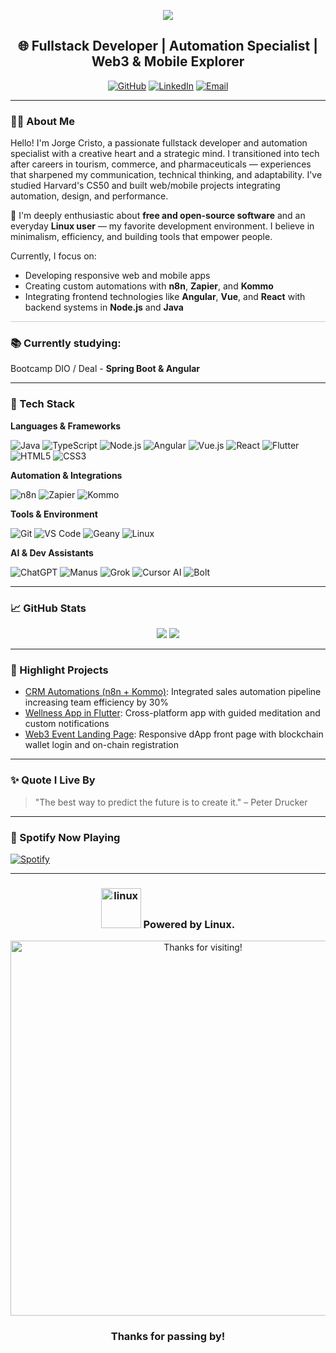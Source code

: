<!-- Banner Animado -->
<p align="center">
  <img src="https://capsule-render.vercel.app/api?text=Hi%20👋%20I'm%20Jorge%20Cristo!&animation=fadeIn&type=waving&color=0:1F4F4F,100:00CED1&height=100"/>
</p>

<!-- Saudações -->
<h2 align="center">🌐 Fullstack Developer | Automation Specialist | Web3 & Mobile Explorer</h2>

<p align="center">
  <a href="https://github.com/BeRegen"><img src="https://img.shields.io/github/followers/BeRegen?label=Followers&style=social" alt="GitHub"></a>
  <a href="https://linkedin.com/in/jorgecristo"><img src="https://img.shields.io/badge/LinkedIn-Profile-0A66C2?style=flat&logo=linkedin" alt="LinkedIn"></a>
  <a href="mailto:beregenerative.life@gmail.com"><img src="https://img.shields.io/badge/Email-Contact%20Me-D14836?style=flat&logo=gmail&logoColor=white" alt="Email"></a>
</p>

---

### 👨‍💻 About Me

Hello! I'm Jorge Cristo, a passionate fullstack developer and automation specialist with a creative heart and a strategic mind. I transitioned into tech after careers in tourism, commerce, and pharmaceuticals — experiences that sharpened my communication, technical thinking, and adaptability. I've studied Harvard's CS50 and built web/mobile projects integrating automation, design, and performance.

🐧 I'm deeply enthusiastic about **free and open-source software** and an everyday **Linux user** — my favorite development environment. I believe in minimalism, efficiency, and building tools that empower people.

Currently, I focus on:
- Developing responsive web and mobile apps
- Creating custom automations with **n8n**, **Zapier**, and **Kommo**
- Integrating frontend technologies like **Angular**, **Vue**, and **React** with backend systems in **Node.js** and **Java**
  
<hr style="border: none; height: 1px; background-color: #ccc; margin: 10px 0;" />


### 📚 Currently studying: 
Bootcamp DIO / Deal - **Spring Boot & Angular**

---

### 🧠 Tech Stack

**Languages & Frameworks**
  
![Java](https://img.shields.io/badge/Java-1F4F4F?style=for-the-badge&logo=java&logoColor=white)
![TypeScript](https://img.shields.io/badge/TypeScript-00CED1?style=for-the-badge&logo=typescript&logoColor=white)
![Node.js](https://img.shields.io/badge/Node.js-3CB371?style=for-the-badge&logo=nodedotjs&logoColor=white)
![Angular](https://img.shields.io/badge/Angular-DD0031?style=for-the-badge&logo=angular&logoColor=white)
![Vue.js](https://img.shields.io/badge/Vue.js-35495E?style=for-the-badge&logo=vue.js&logoColor=4FC08D)
![React](https://img.shields.io/badge/React-20232A?style=for-the-badge&logo=react&logoColor=61DAFB)
![Flutter](https://img.shields.io/badge/Flutter-02569B?style=for-the-badge&logo=flutter&logoColor=white)
![HTML5](https://img.shields.io/badge/HTML5-E34F26?style=for-the-badge&logo=html5&logoColor=white)
![CSS3](https://img.shields.io/badge/CSS3-1572B6?style=for-the-badge&logo=css3&logoColor=white)

**Automation & Integrations**

![n8n](https://img.shields.io/badge/n8n-A6E3E9?style=for-the-badge)
![Zapier](https://img.shields.io/badge/Zapier-FF4A00?style=for-the-badge&logo=zapier&logoColor=white)
![Kommo](https://img.shields.io/badge/Kommo-AFEEEE?style=for-the-badge)

**Tools & Environment**

![Git](https://img.shields.io/badge/Git-F05032?style=for-the-badge&logo=git&logoColor=white)
![VS Code](https://img.shields.io/badge/VSCode-007ACC?style=for-the-badge&logo=visualstudiocode&logoColor=white)
![Geany](https://img.shields.io/badge/Geany-FFCB05?style=for-the-badge)
![Linux](https://img.shields.io/badge/Linux-000000?style=for-the-badge&logo=linux&logoColor=white)

**AI & Dev Assistants**

![ChatGPT](https://img.shields.io/badge/ChatGPT-10A37F?style=for-the-badge&logo=openai&logoColor=white)
![Manus](https://img.shields.io/badge/Manus_AI-333333?style=for-the-badge)
![Grok](https://img.shields.io/badge/Grok_xAI-FFCC00?style=for-the-badge&logo=x&logoColor=black)
![Cursor AI](https://img.shields.io/badge/Cursor_AI-222222?style=for-the-badge)
![Bolt](https://img.shields.io/badge/Bolt_AI-0099FF?style=for-the-badge)


---

### 📈 GitHub Stats

<p align="center">
  <img src="https://github-readme-stats.vercel.app/api?username=BeRegen &show_icons=true&theme=radical" />
  <img src="https://streak-stats.demolab.com/?user=BeRegen &theme=radical" />
</p>

---

### 🔧 Highlight Projects

- [CRM Automations (n8n + Kommo)](https://github.com/BeRegen/crm-automations): Integrated sales automation pipeline increasing team efficiency by 30%
- [Wellness App in Flutter](https://github.com/BeRegen/wellness-app): Cross-platform app with guided meditation and custom notifications
- [Web3 Event Landing Page](https://github.com/jorgecristo/web3-landing): Responsive dApp front page with blockchain wallet login and on-chain registration

---

### ✨ Quote I Live By

> "The best way to predict the future is to create it." – Peter Drucker

---

### 🧪 Spotify Now Playing

[![Spotify](https://novatorem.vercel.app/api/spotify)](https://open.spotify.com/user/spotify)

---

<!-- Rodapé Final -->


<h3 align="center"><a href="https://emoji.gg/emoji/6274_linux"><img src="https://cdn3.emoji.gg/emojis/6274_linux.png" width="64px" height="64px" alt="linux"></a> Powered by Linux.</h3>
<p align="center">
  <img src="https://i.pinimg.com/originals/90/70/32/9070324cdfc07c68d60eed0c39e77573.gif" width="600px" alt="Thanks for visiting!"/>
</p>

<h3 align="center"> Thanks for passing by!</h3>

